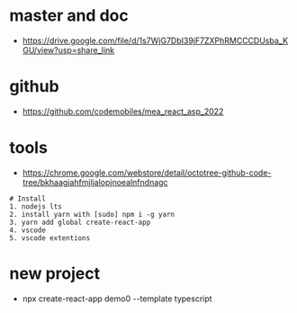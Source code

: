 # master and doc

- https://drive.google.com/file/d/1s7WjG7DbI39jF7ZXPhRMCCCDUsba_KGU/view?usp=share_link

# github

- https://github.com/codemobiles/mea_react_asp_2022

# tools

- https://chrome.google.com/webstore/detail/octotree-github-code-tree/bkhaagjahfmjljalopjnoealnfndnagc

```
# Install
1. nodejs lts
2. install yarn with [sudo] npm i -g yarn
3. yarn add global create-react-app
4. vscode
5. vscode extentions
```

# new project
- npx create-react-app demo0 --template typescript
